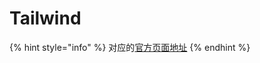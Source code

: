 # Tailwind

{% hint style="info" %}
对应的[官方页面地址](https://contributing.bitwarden.com/code-style/tailwind/)
{% endhint %}
